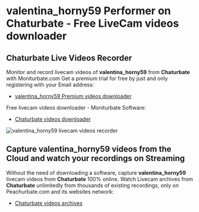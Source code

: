 # valentina_horny59 Performer on Chaturbate - Free LiveCam videos downloader

## Chaturbate Live Videos Recorder

Monitor and record livecam videos of **valentina_horny59** from **Chaturbate** with Moniturbate.com
Get a premium trial for free by just and only registering with your Email address:
* [valentina_horny59 Premium videos downloader](https://moniturbate.com/request-demo-licence-key.html)

Free livecam videos downloader - Moniturbate Software:
* [Chaturbate videos downloader](https://moniturbate.com/moniturbate-download-software.html)

![valentina_horny59 livecam videos recorder](https://peachurnet.com/templates/moniturbate-software.png)


## Capture valentina_horny59 videos from the Cloud and watch your recordings on Streaming

Without the need of downloading a software, capture **valentina_horny59** livecam videos from **Chaturbate** 100% online.
Watch Livecam archives from **Chaturbate** unlimitedly from thousands of existing recordings, only on Peachurbate.com and its websites network:
* [Chaturbate videos archives](https://peachurnet.com/)